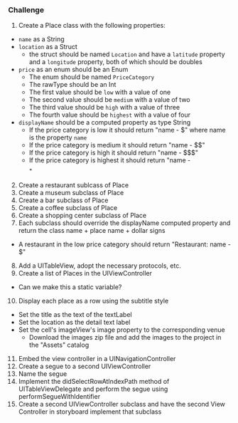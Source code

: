 ### Challenge

1. Create a Place class with the following properties:
  * `name` as a String
  * `location` as a Struct 
    * the struct should be named `Location` and have a `latitude` property and a `longitude` property, both of which should be doubles
  * `price` as an enum should be an Enum
    * The enum should be named `PriceCategory`
    * The rawType should be an Int
    * The first value should be `low` with a value of one
    * The second value should be `medium` with a value of two
    * The third value should be `high` with a value of three
    * The fourth value should be `highest` with a value of four
  * `displayName` should be a computed property as type String
    * If the price category is low it should return "name - $" where name is the property `name`
    * If the price category is medium it should return "name - $$"
    * If the price category is high it should return "name - $$$"
    * If the price category is highest it should return "name - $$$$"
2. Create a restaurant sublcass of Place
3. Create a museum subclass of Place
4. Create a bar subclass of Place
5. Create a coffee subclass of Place
6. Create a shopping center subclass of Place
7. Each subclass should override the displayName computed property and return the class name + place name + dollar signs
 * A restaurant in the low price category should return "Restaurant: name - $"
8. Add a UITableView, adopt the necessary protocols, etc.
9. Create a list of Places in the UIViewController
 * Can we make this a static variable?
10. Display each place as a row using the subtitle style
 * Set the title as the text of the textLabel
 * Set the location as the detail text label
 * Set the cell's imageView's image property to the corresponding venue
   * Download the images zip file and add the images to the project in the "Assets" catalog
11. Embed the view controller in a UINavigationController
12. Create a segue to a second UIViewController
13. Name the segue
14. Implement the didSelectRowAtIndexPath method of UITableViewDelegate and perform the segue using performSegueWithIdentifier
15. Create a second UIViewController subclass and have the second View Controller in storyboard implement that subclass
